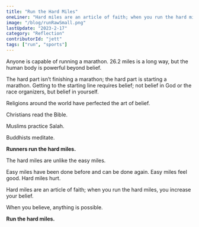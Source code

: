 ```yaml
---
title: "Run the Hard Miles"
oneLiner: "Hard miles are an article of faith; when you run the hard miles, you increase your belief."
image: "/blog/runRawSmall.png"
lastUpdate: "2023-2-17"
category: "Reflection"
contributorId: "jett"
tags: ["run", "sports"]
---
```


Anyone is capable of running a marathon. 26.2 miles is a long way, but the human body is powerful beyond belief.

The hard part isn’t finishing a marathon; the hard part is starting a marathon. Getting to the starting line requires belief; not belief in God or the race organizers, but belief in yourself.

Religions around the world have perfected the art of belief.

Christians read the Bible.

Muslims practice Salah.

Buddhists meditate.

**Runners run the hard miles.**

The hard miles are unlike the easy miles.

Easy miles have been done before and can be done again. Easy miles feel good. Hard miles hurt.

Hard miles are an article of faith; when you run the hard miles, you increase your belief.

When you believe, anything is possible.

**Run the hard miles.**
